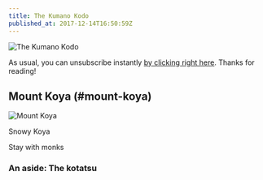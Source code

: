 ```yaml
---
title: The Kumano Kodo
published_at: 2017-12-14T16:50:59Z
---
```


![The Kumano Kodo](/assets/passages/003-kumano-kodo/shining-light@2x.jpg)

As usual, you can unsubscribe instantly [by clicking right
here][unsubscribe]. Thanks for reading!

## Mount Koya (#mount-koya)

![Mount Koya](/assets/passages/003-kumano-kodo/koya@2x.jpg)

Snowy Koya

Stay with monks

### An aside: The kotatsu

[unsubscribe]: %unsubscribe_url%
